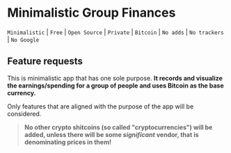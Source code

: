 # Minimalistic Group Finances

`Minimalistic` | `Free` | `Open Source` | `Private` | `Bitcoin` | `No adds` | `No trackers` | `No Google`

## Feature requests

This is minimalistic app that has one sole purpose. **It records and visualize the earnings/spending for a group of people and uses Bitcoin as the base currency.**

Only features that are aligned with the purpose of the app will be considered.

> **No other crypto shitcoins (so called "cryptocurrencies") will be added, unless there will be some *significant* vendor, that is denominating prices in them!**
